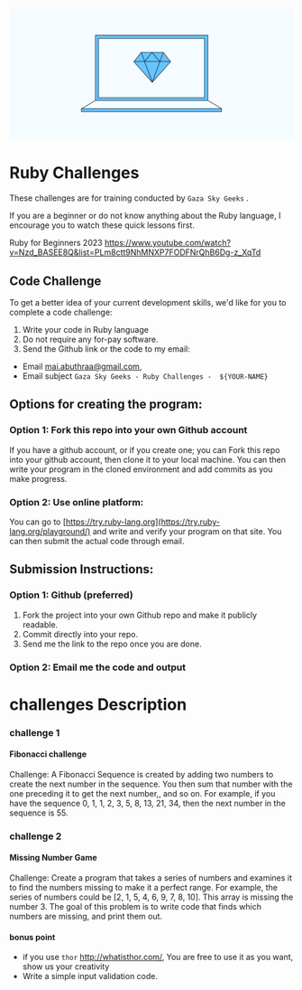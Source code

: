 ![plot](./images/RUBY.webp)
# Ruby Challenges

These challenges are for training conducted by `Gaza Sky Geeks` .


If you are a beginner or do not know anything about the Ruby language, I encourage you to watch these quick lessons first.


Ruby for Beginners 2023
https://www.youtube.com/watch?v=Nzd_BASEE8Q&list=PLm8ctt9NhMNXP7FODFNrQhB6Dg-z_XqTd


## Code Challenge
To get a better idea of your current development skills, we'd like for you to complete a code challenge:

1. Write your code in Ruby language
2. Do not require any for-pay software.
3. Send the Github link or the code to my email:
 - Email [mai.abuthraa@gmail.com](mailto:mai.abuthraa@gmail.com), 
 - Email subject `Gaza Sky Geeks - Ruby Challenges -  ${YOUR-NAME}`


## Options for creating the program:

### Option 1: Fork this repo into your own Github account
If you have a github account, or if you create one; you can Fork this repo into your github account, then clone it to your local machine.  You can then write your program in the cloned environment and add commits as you make progress.

### Option 2: Use online platform: 
You can go to [https://try.ruby-lang.org](https://try.ruby-lang.org/playground/)  and write and verify your program on that site. You can then submit the actual code through email.

## Submission Instructions:

### Option 1: Github (preferred)
1. Fork the project into your own Github repo and make it publicly readable.
1. Commit directly into your repo.
1. Send me the link to the repo once you are done.

### Option 2: Email me the code and output


# challenges Description

### challenge 1
#### Fibonacci challenge
Challenge: A Fibonacci Sequence is created by adding two numbers to create the next number in the sequence.
You then sum that number with the one preceding it to get the next number,, and so on.
For example, if you have the sequence 0, 1, 1, 2, 3, 5, 8, 13, 21, 34, then the next number in the sequence is 55.


### challenge 2
#### Missing Number Game
Challenge: Create a program that takes a series of numbers and examines it to find the numbers missing to make it a perfect range.
For example, the series of numbers could be [2, 1, 5, 4, 6, 9, 7, 8, 10].
This array is missing the number 3. The goal of this problem is to write code that finds which numbers are missing, and print them out.


#### bonus point 
- if you use `thor` http://whatisthor.com/, You are free to use it as you want, show us your creativity
- Write a simple input validation code. 

